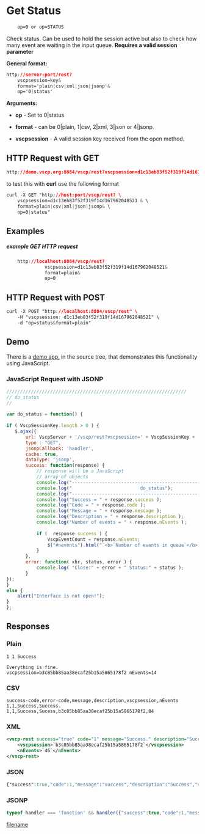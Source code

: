 # Get Status

```css
    op=0 or op=STATUS
```  

Check status. Can be used to hold the session active but also to check how many event are waiting in the input queue. **Requires a valid session parameter**

**General format:**

```css
http://server:port/rest?
    vscpsession=key&
    format='plain|csv|xml|json|jsonp'&
    op='0|status'
```

**Arguments:**


*  **op** - Set to 0|status

*  **format** - can be 0|plain, 1|csv, 2|xml, 3|json or 4|jsonp.

*  **vscpsession** - A valid session key received from the open method.

## HTTP Request with GET

```css
http://demo.vscp.org:8884/vscp/rest?vscpsession=d1c13eb83f52f319f14d167962048521 &format=plain|csv|xml|json|jsonp&op=0|status    
```

to test this with **curl** use the following format

```css
curl -X GET "http://host:port/vscp/rest? \
    vscpsession=d1c13eb83f52f319f14d167962048521 & \
    format=plain|csv|xml|json|jsonp& \
    op=0|status"
```

## Examples

##### example GET HTTP request

```css
    http://localhost:8884/vscp/rest?  
              vscpsession=d1c13eb83f52f319f14d167962048521&
              format=plain&
              op=0
```  


##  HTTP Request with POST

```css
curl -X POST "http://localhost:8884/vscp/rest" \
    -H "vscpsession: d1c13eb83f52f319f14d167962048521" \ 
    -d "op=status&format=plain"     
```

## Demo

There is a [demo app.](https://github.com/grodansparadis/vscp-ux/tree/master/rest) in the source tree, that demonstrates this functionality using JavaScript.

### JavaScript Request with JSONP

```javascript
//////////////////////////////////////////////////////////////////
// do_status
//
		
var do_status = function() {
			
if ( VscpSessionKey.length > 0 ) {	
   $.ajax({
       url: VscpServer + '/vscp/rest?vscpsession=' + VscpSessionKey + '&format=jsonp&op=status',
       type : "GET",
       jsonpCallback: 'handler',
       cache: true,
       dataType: 'jsonp',
       success: function(response) {
           // response will be a JavaScript
           // array of objects
           console.log("-----------------------------------------------------------");
           console.log("                         do_status");
           console.log("-----------------------------------------------------------");
           console.log("Success = " + response.success );
           console.log("Code = " + response.code );
           console.log("Message = " + response.message );
           console.log("Description = " + response.description );
           console.log("Number of events = " + response.nEvents );   
           		
           if (  response.success ) {
               VscpEventCount = response.nEvents;
               $("#nevents").html("`<b>`Number of events in queue`</b>`: " + response.nEvents );
           }					
       },
       error: function( xhr, status, error ) {
           console.log( "Close:" + error + " Status:" + status );
       }
});
}
else {
    alert("Interface is not open!");
}
};
```

## Responses

### Plain

	
	1 1 Success 
	
	Everything is fine.
	vscpsession=b3c85bb85aa38ecaf25b15a5865178f2 nEvents=14


### CSV

	
	success-code,error-code,message,description,vscpsession,nEvents
	1,1,Success,Success. 1,1,Success,Sucess,b3c85bb85aa38ecaf25b15a5865178f2,84


### XML

```xml
<vscp-rest success="true" code="1" message="Success." description="Success.">
    <vscpsession>`b3c85bb85aa38ecaf25b15a5865178f2`</vscpsession>
    <nEvents>`46`</nEvents>
</vscp-rest>
```

### JSON

```css
{"success":true,"code":1,"message":"success","description":"Success","vscpsession":"b3c85bb85aa38ecaf25b15a5865178f2","nEvents":59}
```

### JSONP

```javascript
typeof handler === 'function' && handler({"success":true,"code":1,"message":"success","description":"Success","vscpsession":"b3c85bb85aa38ecaf25b15a5865178f2","nEvents":69});
```


[filename](./bottom_copyright.md ':include')
